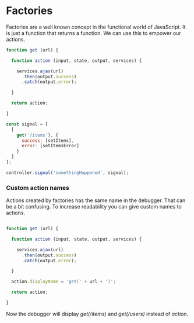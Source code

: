 # Factories

Factories are a well known concept in the functional world of JavaScript. It is just a function that returns a function. We can use this to empower our actions.

```javascript
function get (url) {

  function action (input, state, output, services) {

    services.ajax(url)
      .then(output.success)
      .catch(output.error);

  }

  return action;

}

const signal = [
  [
    get('/items'), {
      success: [setItems],
      error: [setItemsError]
    }
  ]
];

controller.signal('somethingHappened', signal);
```

### Custom action names

Actions created by factories has the same name in the debugger. That can be a bit confusing. To increase readability you can give custom names to actions.

```javascript

function get (url) {

  function action (input, state, output, services) {

    services.ajax(url)
      .then(output.success)
      .catch(output.error);

  }

  action.displayName = 'get(' + url + ')';

  return action;

}
```

Now the debugger will display *get(/items)* and *get(/users)* instead of *action*.
